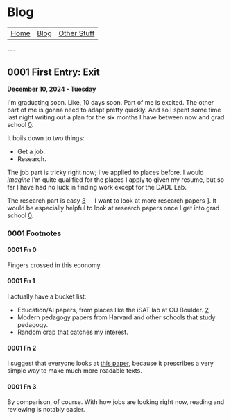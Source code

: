 # Blog

<table>
      <tr><td> <a href="/index.md">Home</a> </td><td><a href="/blog.md">Blog</a> </td><td><a href="/other_stuff.md">Other Stuff</a></td></tr>
</table>
---


## 0001 First Entry: Exit
**December 10, 2024 - Tuesday**

I'm graduating soon. Like, 10 days soon. Part of me is excited. The other part of me is gonna need to adapt pretty quickly. And so I spent some time last night writing out a plan for the six months I have between now and grad school [0](#0001-fn-0).

It boils down to two things:
- Get a job.
- Research.

The job part is tricky right now; I've applied to places before. I would *imagine* I'm quite qualified for the places I apply to given my resume, but so far I have had no luck in finding work except for the DADL Lab.

The research part is easy [3](#0001-fn-3) -- I want to look at more research papers [1](#0001-Fn-1). It would be especially helpful to look at research papers once I get into grad school [0](#0001-fn-0).

### 0001 Footnotes
#### 0001 Fn 0
Fingers crossed in this economy.
#### 0001 Fn 1
I actually have a bucket list:
- Education/AI papers, from places like the iSAT lab at CU Boulder. [2](#0001-fn-2)
- Modern pedagogy papers from Harvard and other schools that study pedagogy.
- Random crap that catches my interest.

#### 0001 Fn 2
I suggest that everyone looks at [this paper](https://par.nsf.gov/servlets/purl/10284384), because it prescribes a very simple way to make much more readable texts.

#### 0001 Fn 3
By comparison, of course. With how jobs are looking right now, reading and reviewing is notably easier.